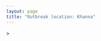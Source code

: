 ```yaml
---
layout: page
title: "Outbreak location: Khanna"
---
```

<div id="mapid">
<script src="https://buda-magenta.github.io/hazard_map/load_map.js"></script>
><script>
var marker_outbreak = L.marker([25.565691, 80.063489],{"autoPan": true}).addTo(map); marker_outbreak.bindTooltip("Khanna").openTooltip();

var circle_1 = L.circle([25.531031, 78.652689], {"pane": "markerPane", "color": "red", "fill": true, "fillOpacity": 0.2, "fillRule": "evenodd", "lineCap": "round", "lineJoin": "round", "opacity": 1.0, "radius": 365528, "stroke": true, "weight": 2}).addTo(map);
circle_1.bindTooltip("Jhansi<br>rank: 1<br>hazard index: 0.091382")

var circle_2 = L.circle([30.909016, 75.851601], {"pane": "markerPane", "color": "red", "fill": true, "fillOpacity": 0.2, "fillRule": "evenodd", "lineCap": "round", "lineJoin": "round", "opacity": 1.0, "radius": 232296, "stroke": true, "weight": 2}).addTo(map);
circle_2.bindTooltip("Ludhiana<br>rank: 2<br>hazard index: 0.058074")

var circle_3 = L.circle([26.838100, 80.934600], {"pane": "markerPane", "color": "red", "fill": true, "fillOpacity": 0.2, "fillRule": "evenodd", "lineCap": "round", "lineJoin": "round", "opacity": 1.0, "radius": 177395, "stroke": true, "weight": 2}).addTo(map);
circle_3.bindTooltip("Lucknow<br>rank: 3<br>hazard index: 0.044349")

var circle_4 = L.circle([26.460914, 80.321759], {"pane": "markerPane", "color": "red", "fill": true, "fillOpacity": 0.2, "fillRule": "evenodd", "lineCap": "round", "lineJoin": "round", "opacity": 1.0, "radius": 169358, "stroke": true, "weight": 2}).addTo(map);
circle_4.bindTooltip("Kanpur<br>rank: 4<br>hazard index: 0.042340")

var circle_5 = L.circle([31.292011, 75.568058], {"pane": "markerPane", "color": "red", "fill": true, "fillOpacity": 0.2, "fillRule": "evenodd", "lineCap": "round", "lineJoin": "round", "opacity": 1.0, "radius": 98977, "stroke": true, "weight": 2}).addTo(map);
circle_5.bindTooltip("Jalandhar<br>rank: 5<br>hazard index: 0.024744")

var circle_6 = L.circle([31.634308, 74.873679], {"pane": "markerPane", "color": "red", "fill": true, "fillOpacity": 0.2, "fillRule": "evenodd", "lineCap": "round", "lineJoin": "round", "opacity": 1.0, "radius": 70336, "stroke": true, "weight": 2}).addTo(map);
circle_6.bindTooltip("Amritsar<br>rank: 6<br>hazard index: 0.017584")

var circle_7 = L.circle([25.438130, 81.833800], {"pane": "markerPane", "color": "red", "fill": true, "fillOpacity": 0.2, "fillRule": "evenodd", "lineCap": "round", "lineJoin": "round", "opacity": 1.0, "radius": 67989, "stroke": true, "weight": 2}).addTo(map);
circle_7.bindTooltip("Allahabad<br>rank: 7<br>hazard index: 0.016997")

var circle_8 = L.circle([28.651718, 77.221939], {"pane": "markerPane", "color": "red", "fill": true, "fillOpacity": 0.2, "fillRule": "evenodd", "lineCap": "round", "lineJoin": "round", "opacity": 1.0, "radius": 26385, "stroke": true, "weight": 2}).addTo(map);
circle_8.bindTooltip("Delhi<br>rank: 8<br>hazard index: 0.006596")

var circle_9 = L.circle([29.988077, 77.508130], {"pane": "markerPane", "color": "red", "fill": true, "fillOpacity": 0.2, "fillRule": "evenodd", "lineCap": "round", "lineJoin": "round", "opacity": 1.0, "radius": 22444, "stroke": true, "weight": 2}).addTo(map);
circle_9.bindTooltip("Saharanpur<br>rank: 9<br>hazard index: 0.005611")

var circle_10 = L.circle([32.718561, 74.858092], {"pane": "markerPane", "color": "red", "fill": true, "fillOpacity": 0.2, "fillRule": "evenodd", "lineCap": "round", "lineJoin": "round", "opacity": 1.0, "radius": 19278, "stroke": true, "weight": 2}).addTo(map);
circle_10.bindTooltip("Jammu<br>rank: 10<br>hazard index: 0.004820")

var circle_11 = L.circle([24.500000, 81.000000], {"pane": "markerPane", "color": "red", "fill": true, "fillOpacity": 0.2, "fillRule": "evenodd", "lineCap": "round", "lineJoin": "round", "opacity": 1.0, "radius": 17056, "stroke": true, "weight": 2}).addTo(map);
circle_11.bindTooltip("Satna<br>rank: 11<br>hazard index: 0.004264")

var circle_12 = L.circle([26.718324, 79.090254], {"pane": "markerPane", "color": "red", "fill": true, "fillOpacity": 0.2, "fillRule": "evenodd", "lineCap": "round", "lineJoin": "round", "opacity": 1.0, "radius": 15717, "stroke": true, "weight": 2}).addTo(map);
circle_12.bindTooltip("Etawah<br>rank: 12<br>hazard index: 0.003929")

var circle_13 = L.circle([24.759267, 81.655000], {"pane": "markerPane", "color": "red", "fill": true, "fillOpacity": 0.2, "fillRule": "evenodd", "lineCap": "round", "lineJoin": "round", "opacity": 1.0, "radius": 14328, "stroke": true, "weight": 2}).addTo(map);
circle_13.bindTooltip("Rewa<br>rank: 13<br>hazard index: 0.003582")

var circle_14 = L.circle([26.203725, 78.157363], {"pane": "markerPane", "color": "red", "fill": true, "fillOpacity": 0.2, "fillRule": "evenodd", "lineCap": "round", "lineJoin": "round", "opacity": 1.0, "radius": 13925, "stroke": true, "weight": 2}).addTo(map);
circle_14.bindTooltip("Gwalior<br>rank: 14<br>hazard index: 0.003481")

var circle_15 = L.circle([23.833962, 80.392456], {"pane": "markerPane", "color": "red", "fill": true, "fillOpacity": 0.2, "fillRule": "evenodd", "lineCap": "round", "lineJoin": "round", "opacity": 1.0, "radius": 13503, "stroke": true, "weight": 2}).addTo(map);
circle_15.bindTooltip("Murwara<br>rank: 15<br>hazard index: 0.003376")

var circle_16 = L.circle([26.500000, 78.750000], {"pane": "markerPane", "color": "red", "fill": true, "fillOpacity": 0.2, "fillRule": "evenodd", "lineCap": "round", "lineJoin": "round", "opacity": 1.0, "radius": 12010, "stroke": true, "weight": 2}).addTo(map);
circle_16.bindTooltip("Bhind<br>rank: 16<br>hazard index: 0.003003")

var circle_17 = L.circle([30.325565, 78.043681], {"pane": "markerPane", "color": "red", "fill": true, "fillOpacity": 0.2, "fillRule": "evenodd", "lineCap": "round", "lineJoin": "round", "opacity": 1.0, "radius": 11816, "stroke": true, "weight": 2}).addTo(map);
circle_17.bindTooltip("Dehradun<br>rank: 17<br>hazard index: 0.002954")

var circle_18 = L.circle([25.843539, 80.918004], {"pane": "markerPane", "color": "red", "fill": true, "fillOpacity": 0.2, "fillRule": "evenodd", "lineCap": "round", "lineJoin": "round", "opacity": 1.0, "radius": 11795, "stroke": true, "weight": 2}).addTo(map);
circle_18.bindTooltip("Fatehpur<br>rank: 18<br>hazard index: 0.002949")

var circle_19 = L.circle([26.250000, 81.250000], {"pane": "markerPane", "color": "red", "fill": true, "fillOpacity": 0.2, "fillRule": "evenodd", "lineCap": "round", "lineJoin": "round", "opacity": 1.0, "radius": 11628, "stroke": true, "weight": 2}).addTo(map);
circle_19.bindTooltip("Rae Bareli<br>rank: 19<br>hazard index: 0.002907")

var circle_20 = L.circle([25.935955, 79.424328], {"pane": "markerPane", "color": "red", "fill": true, "fillOpacity": 0.2, "fillRule": "evenodd", "lineCap": "round", "lineJoin": "round", "opacity": 1.0, "radius": 11392, "stroke": true, "weight": 2}).addTo(map);
circle_20.bindTooltip("Orai<br>rank: 20<br>hazard index: 0.002848")

var circle_21 = L.circle([27.338577, 80.097526], {"pane": "markerPane", "color": "red", "fill": true, "fillOpacity": 0.2, "fillRule": "evenodd", "lineCap": "round", "lineJoin": "round", "opacity": 1.0, "radius": 11100, "stroke": true, "weight": 2}).addTo(map);
circle_21.bindTooltip("Hardoi<br>rank: 21<br>hazard index: 0.002775")

var circle_22 = L.circle([26.575504, 80.613762], {"pane": "markerPane", "color": "red", "fill": true, "fillOpacity": 0.2, "fillRule": "evenodd", "lineCap": "round", "lineJoin": "round", "opacity": 1.0, "radius": 10936, "stroke": true, "weight": 2}).addTo(map);
circle_22.bindTooltip("Unnao<br>rank: 22<br>hazard index: 0.002734")

var circle_23 = L.circle([31.608574, 75.846442], {"pane": "markerPane", "color": "red", "fill": true, "fillOpacity": 0.2, "fillRule": "evenodd", "lineCap": "round", "lineJoin": "round", "opacity": 1.0, "radius": 9719, "stroke": true, "weight": 2}).addTo(map);
circle_23.bindTooltip("Hoshiarpur<br>rank: 23<br>hazard index: 0.002430")

var circle_24 = L.circle([25.476300, 80.339500], {"pane": "markerPane", "color": "red", "fill": true, "fillOpacity": 0.2, "fillRule": "evenodd", "lineCap": "round", "lineJoin": "round", "opacity": 1.0, "radius": 9396, "stroke": true, "weight": 2}).addTo(map);
circle_24.bindTooltip("Banda<br>rank: 24<br>hazard index: 0.002349")

var circle_25 = L.circle([30.733442, 76.779714], {"pane": "markerPane", "color": "red", "fill": true, "fillOpacity": 0.2, "fillRule": "evenodd", "lineCap": "round", "lineJoin": "round", "opacity": 1.0, "radius": 8594, "stroke": true, "weight": 2}).addTo(map);
circle_25.bindTooltip("Chandigarh<br>rank: 25<br>hazard index: 0.002149")

var circle_26 = L.circle([24.700385, 78.518668], {"pane": "markerPane", "color": "red", "fill": true, "fillOpacity": 0.2, "fillRule": "evenodd", "lineCap": "round", "lineJoin": "round", "opacity": 1.0, "radius": 8170, "stroke": true, "weight": 2}).addTo(map);
circle_26.bindTooltip("Lalitpur<br>rank: 26<br>hazard index: 0.002043")

var circle_27 = L.circle([25.750000, 78.500000], {"pane": "markerPane", "color": "red", "fill": true, "fillOpacity": 0.2, "fillRule": "evenodd", "lineCap": "round", "lineJoin": "round", "opacity": 1.0, "radius": 6641, "stroke": true, "weight": 2}).addTo(map);
circle_27.bindTooltip("Datia<br>rank: 27<br>hazard index: 0.001660")

var circle_28 = L.circle([29.938447, 78.145298], {"pane": "markerPane", "color": "red", "fill": true, "fillOpacity": 0.2, "fillRule": "evenodd", "lineCap": "round", "lineJoin": "round", "opacity": 1.0, "radius": 6612, "stroke": true, "weight": 2}).addTo(map);
circle_28.bindTooltip("Haridwar<br>rank: 28<br>hazard index: 0.001653")

var circle_29 = L.circle([26.439874, 80.018000], {"pane": "markerPane", "color": "red", "fill": true, "fillOpacity": 0.2, "fillRule": "evenodd", "lineCap": "round", "lineJoin": "round", "opacity": 1.0, "radius": 6604, "stroke": true, "weight": 2}).addTo(map);
circle_29.bindTooltip("Akbarpur<br>rank: 29<br>hazard index: 0.001651")

var circle_30 = L.circle([23.258486, 77.401989], {"pane": "markerPane", "color": "red", "fill": true, "fillOpacity": 0.2, "fillRule": "evenodd", "lineCap": "round", "lineJoin": "round", "opacity": 1.0, "radius": 6343, "stroke": true, "weight": 2}).addTo(map);
circle_30.bindTooltip("Bhopal<br>rank: 30<br>hazard index: 0.001586")

var circle_31 = L.circle([30.783987, 75.160574], {"pane": "markerPane", "color": "red", "fill": true, "fillOpacity": 0.2, "fillRule": "evenodd", "lineCap": "round", "lineJoin": "round", "opacity": 1.0, "radius": 5987, "stroke": true, "weight": 2}).addTo(map);
circle_31.bindTooltip("Moga<br>rank: 31<br>hazard index: 0.001497")

var circle_32 = L.circle([26.671329, 83.364583], {"pane": "markerPane", "color": "red", "fill": true, "fillOpacity": 0.2, "fillRule": "evenodd", "lineCap": "round", "lineJoin": "round", "opacity": 1.0, "radius": 5718, "stroke": true, "weight": 2}).addTo(map);
circle_32.bindTooltip("Gorakhpur<br>rank: 32<br>hazard index: 0.001430")

var circle_33 = L.circle([30.885100, 74.660141], {"pane": "markerPane", "color": "red", "fill": true, "fillOpacity": 0.2, "fillRule": "evenodd", "lineCap": "round", "lineJoin": "round", "opacity": 1.0, "radius": 5702, "stroke": true, "weight": 2}).addTo(map);
circle_33.bindTooltip("Firozpur<br>rank: 33<br>hazard index: 0.001426")

var circle_34 = L.circle([25.335649, 83.007629], {"pane": "markerPane", "color": "red", "fill": true, "fillOpacity": 0.2, "fillRule": "evenodd", "lineCap": "round", "lineJoin": "round", "opacity": 1.0, "radius": 5346, "stroke": true, "weight": 2}).addTo(map);
circle_34.bindTooltip("Varanasi<br>rank: 34<br>hazard index: 0.001337")

var circle_35 = L.circle([27.175255, 78.009816], {"pane": "markerPane", "color": "red", "fill": true, "fillOpacity": 0.2, "fillRule": "evenodd", "lineCap": "round", "lineJoin": "round", "opacity": 1.0, "radius": 5103, "stroke": true, "weight": 2}).addTo(map);
circle_35.bindTooltip("Agra<br>rank: 35<br>hazard index: 0.001276")

var circle_36 = L.circle([30.129326, 77.245483], {"pane": "markerPane", "color": "red", "fill": true, "fillOpacity": 0.2, "fillRule": "evenodd", "lineCap": "round", "lineJoin": "round", "opacity": 1.0, "radius": 4783, "stroke": true, "weight": 2}).addTo(map);
circle_36.bindTooltip("Jagadhri<br>rank: 36<br>hazard index: 0.001196")

var circle_37 = L.circle([29.154148, 77.305954], {"pane": "markerPane", "color": "red", "fill": true, "fillOpacity": 0.2, "fillRule": "evenodd", "lineCap": "round", "lineJoin": "round", "opacity": 1.0, "radius": 4339, "stroke": true, "weight": 2}).addTo(map);
circle_37.bindTooltip("Baraut<br>rank: 37<br>hazard index: 0.001085")

var circle_38 = L.circle([28.428262, 77.002700], {"pane": "markerPane", "color": "red", "fill": true, "fillOpacity": 0.2, "fillRule": "evenodd", "lineCap": "round", "lineJoin": "round", "opacity": 1.0, "radius": 4079, "stroke": true, "weight": 2}).addTo(map);
circle_38.bindTooltip("Gurgaon<br>rank: 38<br>hazard index: 0.001020")

var circle_39 = L.circle([30.211200, 77.286390], {"pane": "markerPane", "color": "red", "fill": true, "fillOpacity": 0.2, "fillRule": "evenodd", "lineCap": "round", "lineJoin": "round", "opacity": 1.0, "radius": 3986, "stroke": true, "weight": 2}).addTo(map);
circle_39.bindTooltip("Yamunanagar<br>rank: 39<br>hazard index: 0.000997")

var circle_40 = L.circle([27.437194, 79.489129], {"pane": "markerPane", "color": "red", "fill": true, "fillOpacity": 0.2, "fillRule": "evenodd", "lineCap": "round", "lineJoin": "round", "opacity": 1.0, "radius": 3504, "stroke": true, "weight": 2}).addTo(map);
circle_40.bindTooltip("Farrukhabad<br>rank: 40<br>hazard index: 0.000876")

var circle_41 = L.circle([30.384367, 76.770421], {"pane": "markerPane", "color": "red", "fill": true, "fillOpacity": 0.2, "fillRule": "evenodd", "lineCap": "round", "lineJoin": "round", "opacity": 1.0, "radius": 3454, "stroke": true, "weight": 2}).addTo(map);
circle_41.bindTooltip("Ambala<br>rank: 41<br>hazard index: 0.000864")

var circle_42 = L.circle([32.301710, 75.658642], {"pane": "markerPane", "color": "red", "fill": true, "fillOpacity": 0.2, "fillRule": "evenodd", "lineCap": "round", "lineJoin": "round", "opacity": 1.0, "radius": 3187, "stroke": true, "weight": 2}).addTo(map);
circle_42.bindTooltip("Pathankot<br>rank: 42<br>hazard index: 0.000797")

var circle_43 = L.circle([22.541418, 88.357691], {"pane": "markerPane", "color": "red", "fill": true, "fillOpacity": 0.2, "fillRule": "evenodd", "lineCap": "round", "lineJoin": "round", "opacity": 1.0, "radius": 3084, "stroke": true, "weight": 2}).addTo(map);
circle_43.bindTooltip("Kolkata<br>rank: 43<br>hazard index: 0.000771")

var circle_44 = L.circle([19.075990, 72.877393], {"pane": "markerPane", "color": "red", "fill": true, "fillOpacity": 0.2, "fillRule": "evenodd", "lineCap": "round", "lineJoin": "round", "opacity": 1.0, "radius": 2856, "stroke": true, "weight": 2}).addTo(map);
circle_44.bindTooltip("Mumbai<br>rank: 44<br>hazard index: 0.000714")

var circle_45 = L.circle([29.869350, 77.890212], {"pane": "markerPane", "color": "red", "fill": true, "fillOpacity": 0.2, "fillRule": "evenodd", "lineCap": "round", "lineJoin": "round", "opacity": 1.0, "radius": 2602, "stroke": true, "weight": 2}).addTo(map);
circle_45.bindTooltip("Roorkee<br>rank: 45<br>hazard index: 0.000651")

var circle_46 = L.circle([30.533129, 75.880760], {"pane": "markerPane", "color": "red", "fill": true, "fillOpacity": 0.2, "fillRule": "evenodd", "lineCap": "round", "lineJoin": "round", "opacity": 1.0, "radius": 2569, "stroke": true, "weight": 2}).addTo(map);
circle_46.bindTooltip("Malerkotla<br>rank: 46<br>hazard index: 0.000642")

var circle_47 = L.circle([28.457876, 79.405571], {"pane": "markerPane", "color": "red", "fill": true, "fillOpacity": 0.2, "fillRule": "evenodd", "lineCap": "round", "lineJoin": "round", "opacity": 1.0, "radius": 2469, "stroke": true, "weight": 2}).addTo(map);
circle_47.bindTooltip("Bareilly<br>rank: 47<br>hazard index: 0.000617")

var circle_48 = L.circle([23.160894, 79.949770], {"pane": "markerPane", "color": "red", "fill": true, "fillOpacity": 0.2, "fillRule": "evenodd", "lineCap": "round", "lineJoin": "round", "opacity": 1.0, "radius": 2429, "stroke": true, "weight": 2}).addTo(map);
circle_48.bindTooltip("Jabalpur<br>rank: 48<br>hazard index: 0.000607")

var circle_49 = L.circle([31.385241, 75.305523], {"pane": "markerPane", "color": "red", "fill": true, "fillOpacity": 0.2, "fillRule": "evenodd", "lineCap": "round", "lineJoin": "round", "opacity": 1.0, "radius": 2310, "stroke": true, "weight": 2}).addTo(map);
circle_49.bindTooltip("Kapurthala<br>rank: 49<br>hazard index: 0.000578")

var circle_50 = L.circle([29.168807, 75.746110], {"pane": "markerPane", "color": "red", "fill": true, "fillOpacity": 0.2, "fillRule": "evenodd", "lineCap": "round", "lineJoin": "round", "opacity": 1.0, "radius": 2301, "stroke": true, "weight": 2}).addTo(map);
circle_50.bindTooltip("Hisar<br>rank: 50<br>hazard index: 0.000575")

var circle_51 = L.circle([27.109667, 81.918329], {"pane": "markerPane", "color": "red", "fill": true, "fillOpacity": 0.2, "fillRule": "evenodd", "lineCap": "round", "lineJoin": "round", "opacity": 1.0, "radius": 2276, "stroke": true, "weight": 2}).addTo(map);
circle_51.bindTooltip("Gonda<br>rank: 51<br>hazard index: 0.000569")

var circle_52 = L.circle([23.809612, 78.759114], {"pane": "markerPane", "color": "red", "fill": true, "fillOpacity": 0.2, "fillRule": "evenodd", "lineCap": "round", "lineJoin": "round", "opacity": 1.0, "radius": 2269, "stroke": true, "weight": 2}).addTo(map);
circle_52.bindTooltip("Sagar<br>rank: 52<br>hazard index: 0.000567")

var circle_53 = L.circle([26.638076, 82.059024], {"pane": "markerPane", "color": "red", "fill": true, "fillOpacity": 0.2, "fillRule": "evenodd", "lineCap": "round", "lineJoin": "round", "opacity": 1.0, "radius": 2182, "stroke": true, "weight": 2}).addTo(map);
circle_53.bindTooltip("Faizabad<br>rank: 53<br>hazard index: 0.000546")

var circle_54 = L.circle([28.863842, 78.805778], {"pane": "markerPane", "color": "red", "fill": true, "fillOpacity": 0.2, "fillRule": "evenodd", "lineCap": "round", "lineJoin": "round", "opacity": 1.0, "radius": 2153, "stroke": true, "weight": 2}).addTo(map);
circle_54.bindTooltip("Moradabad<br>rank: 54<br>hazard index: 0.000538")

var circle_55 = L.circle([21.149813, 79.082056], {"pane": "markerPane", "color": "red", "fill": true, "fillOpacity": 0.2, "fillRule": "evenodd", "lineCap": "round", "lineJoin": "round", "opacity": 1.0, "radius": 1934, "stroke": true, "weight": 2}).addTo(map);
circle_55.bindTooltip("Nagpur<br>rank: 55<br>hazard index: 0.000484")

var circle_56 = L.circle([26.242511, 82.296169], {"pane": "markerPane", "color": "red", "fill": true, "fillOpacity": 0.2, "fillRule": "evenodd", "lineCap": "round", "lineJoin": "round", "opacity": 1.0, "radius": 1720, "stroke": true, "weight": 2}).addTo(map);
circle_56.bindTooltip("Sultanpur<br>rank: 56<br>hazard index: 0.000430")

var circle_57 = L.circle([31.819302, 75.199994], {"pane": "markerPane", "color": "red", "fill": true, "fillOpacity": 0.2, "fillRule": "evenodd", "lineCap": "round", "lineJoin": "round", "opacity": 1.0, "radius": 1675, "stroke": true, "weight": 2}).addTo(map);
circle_57.bindTooltip("Batala<br>rank: 57<br>hazard index: 0.000419")

var circle_58 = L.circle([27.209822, 79.048137], {"pane": "markerPane", "color": "red", "fill": true, "fillOpacity": 0.2, "fillRule": "evenodd", "lineCap": "round", "lineJoin": "round", "opacity": 1.0, "radius": 1630, "stroke": true, "weight": 2}).addTo(map);
circle_58.bindTooltip("Mainpuri<br>rank: 58<br>hazard index: 0.000408")

var circle_59 = L.circle([23.916667, 78.000000], {"pane": "markerPane", "color": "red", "fill": true, "fillOpacity": 0.2, "fillRule": "evenodd", "lineCap": "round", "lineJoin": "round", "opacity": 1.0, "radius": 1584, "stroke": true, "weight": 2}).addTo(map);
circle_59.bindTooltip("Vidisha<br>rank: 59<br>hazard index: 0.000396")

var circle_60 = L.circle([25.609324, 85.123525], {"pane": "markerPane", "color": "red", "fill": true, "fillOpacity": 0.2, "fillRule": "evenodd", "lineCap": "round", "lineJoin": "round", "opacity": 1.0, "radius": 1556, "stroke": true, "weight": 2}).addTo(map);
circle_60.bindTooltip("Patna<br>rank: 60<br>hazard index: 0.000389")

var circle_61 = L.circle([25.375241, 77.828119], {"pane": "markerPane", "color": "red", "fill": true, "fillOpacity": 0.2, "fillRule": "evenodd", "lineCap": "round", "lineJoin": "round", "opacity": 1.0, "radius": 1447, "stroke": true, "weight": 2}).addTo(map);
circle_61.bindTooltip("Shivpuri<br>rank: 61<br>hazard index: 0.000362")

var circle_62 = L.circle([27.177366, 78.389912], {"pane": "markerPane", "color": "red", "fill": true, "fillOpacity": 0.2, "fillRule": "evenodd", "lineCap": "round", "lineJoin": "round", "opacity": 1.0, "radius": 1438, "stroke": true, "weight": 2}).addTo(map);
circle_62.bindTooltip("Firozabad<br>rank: 62<br>hazard index: 0.000360")

var circle_63 = L.circle([23.795281, 86.430964], {"pane": "markerPane", "color": "red", "fill": true, "fillOpacity": 0.2, "fillRule": "evenodd", "lineCap": "round", "lineJoin": "round", "opacity": 1.0, "radius": 1427, "stroke": true, "weight": 2}).addTo(map);
circle_63.bindTooltip("Dhanbad<br>rank: 63<br>hazard index: 0.000357")

var circle_64 = L.circle([24.500000, 77.500000], {"pane": "markerPane", "color": "red", "fill": true, "fillOpacity": 0.2, "fillRule": "evenodd", "lineCap": "round", "lineJoin": "round", "opacity": 1.0, "radius": 1399, "stroke": true, "weight": 2}).addTo(map);
circle_64.bindTooltip("Guna<br>rank: 64<br>hazard index: 0.000350")

var circle_65 = L.circle([24.935635, 82.647701], {"pane": "markerPane", "color": "red", "fill": true, "fillOpacity": 0.2, "fillRule": "evenodd", "lineCap": "round", "lineJoin": "round", "opacity": 1.0, "radius": 1303, "stroke": true, "weight": 2}).addTo(map);
circle_65.bindTooltip("Mirzapur<br>rank: 65<br>hazard index: 0.000326")

var circle_66 = L.circle([29.000653, 77.768229], {"pane": "markerPane", "color": "red", "fill": true, "fillOpacity": 0.2, "fillRule": "evenodd", "lineCap": "round", "lineJoin": "round", "opacity": 1.0, "radius": 1264, "stroke": true, "weight": 2}).addTo(map);
circle_66.bindTooltip("Meerut<br>rank: 66<br>hazard index: 0.000316")

var circle_67 = L.circle([26.166667, 77.500000], {"pane": "markerPane", "color": "red", "fill": true, "fillOpacity": 0.2, "fillRule": "evenodd", "lineCap": "round", "lineJoin": "round", "opacity": 1.0, "radius": 1168, "stroke": true, "weight": 2}).addTo(map);
circle_67.bindTooltip("Morena<br>rank: 67<br>hazard index: 0.000292")

var circle_68 = L.circle([27.912633, 79.746563], {"pane": "markerPane", "color": "red", "fill": true, "fillOpacity": 0.2, "fillRule": "evenodd", "lineCap": "round", "lineJoin": "round", "opacity": 1.0, "radius": 1126, "stroke": true, "weight": 2}).addTo(map);
circle_68.bindTooltip("Shahjahanpur<br>rank: 68<br>hazard index: 0.000282")

var circle_69 = L.circle([28.794068, 79.185930], {"pane": "markerPane", "color": "red", "fill": true, "fillOpacity": 0.2, "fillRule": "evenodd", "lineCap": "round", "lineJoin": "round", "opacity": 1.0, "radius": 1112, "stroke": true, "weight": 2}).addTo(map);
circle_69.bindTooltip("Rampur<br>rank: 69<br>hazard index: 0.000278")

var circle_70 = L.circle([27.633333, 77.583333], {"pane": "markerPane", "color": "red", "fill": true, "fillOpacity": 0.2, "fillRule": "evenodd", "lineCap": "round", "lineJoin": "round", "opacity": 1.0, "radius": 1099, "stroke": true, "weight": 2}).addTo(map);
circle_70.bindTooltip("Mathura<br>rank: 70<br>hazard index: 0.000275")

var circle_71 = L.circle([18.521428, 73.854454], {"pane": "markerPane", "color": "red", "fill": true, "fillOpacity": 0.2, "fillRule": "evenodd", "lineCap": "round", "lineJoin": "round", "opacity": 1.0, "radius": 961, "stroke": true, "weight": 2}).addTo(map);
circle_71.bindTooltip("Pune<br>rank: 71<br>hazard index: 0.000240")

var circle_72 = L.circle([17.388786, 78.461065], {"pane": "markerPane", "color": "red", "fill": true, "fillOpacity": 0.2, "fillRule": "evenodd", "lineCap": "round", "lineJoin": "round", "opacity": 1.0, "radius": 914, "stroke": true, "weight": 2}).addTo(map);
circle_72.bindTooltip("Hyderabad<br>rank: 72<br>hazard index: 0.000229")

var circle_73 = L.circle([25.603508, 83.507454], {"pane": "markerPane", "color": "red", "fill": true, "fillOpacity": 0.2, "fillRule": "evenodd", "lineCap": "round", "lineJoin": "round", "opacity": 1.0, "radius": 913, "stroke": true, "weight": 2}).addTo(map);
circle_73.bindTooltip("Ghazipur<br>rank: 73<br>hazard index: 0.000228")

var circle_74 = L.circle([25.954628, 83.647350], {"pane": "markerPane", "color": "red", "fill": true, "fillOpacity": 0.2, "fillRule": "evenodd", "lineCap": "round", "lineJoin": "round", "opacity": 1.0, "radius": 857, "stroke": true, "weight": 2}).addTo(map);
circle_74.bindTooltip("Maunath Bhanjan<br>rank: 74<br>hazard index: 0.000214")

var circle_75 = L.circle([30.179115, 75.047102], {"pane": "markerPane", "color": "red", "fill": true, "fillOpacity": 0.2, "fillRule": "evenodd", "lineCap": "round", "lineJoin": "round", "opacity": 1.0, "radius": 848, "stroke": true, "weight": 2}).addTo(map);
circle_75.bindTooltip("Bathinda<br>rank: 75<br>hazard index: 0.000212")

var circle_76 = L.circle([26.724789, 82.793269], {"pane": "markerPane", "color": "red", "fill": true, "fillOpacity": 0.2, "fillRule": "evenodd", "lineCap": "round", "lineJoin": "round", "opacity": 1.0, "radius": 818, "stroke": true, "weight": 2}).addTo(map);
circle_76.bindTooltip("Basti<br>rank: 76<br>hazard index: 0.000205")

var circle_77 = L.circle([13.083694, 80.270186], {"pane": "markerPane", "color": "red", "fill": true, "fillOpacity": 0.2, "fillRule": "evenodd", "lineCap": "round", "lineJoin": "round", "opacity": 1.0, "radius": 796, "stroke": true, "weight": 2}).addTo(map);
circle_77.bindTooltip("Chennai<br>rank: 77<br>hazard index: 0.000199")

var circle_78 = L.circle([30.883006, 75.869732], {"pane": "markerPane", "color": "red", "fill": true, "fillOpacity": 0.2, "fillRule": "evenodd", "lineCap": "round", "lineJoin": "round", "opacity": 1.0, "radius": 768, "stroke": true, "weight": 2}).addTo(map);
circle_78.bindTooltip("S.A.S. Nagar<br>rank: 78<br>hazard index: 0.000192")

var circle_79 = L.circle([25.795593, 82.488341], {"pane": "markerPane", "color": "red", "fill": true, "fillOpacity": 0.2, "fillRule": "evenodd", "lineCap": "round", "lineJoin": "round", "opacity": 1.0, "radius": 760, "stroke": true, "weight": 2}).addTo(map);
circle_79.bindTooltip("Jaunpur<br>rank: 79<br>hazard index: 0.000190")

var circle_80 = L.circle([29.583333, 75.083333], {"pane": "markerPane", "color": "red", "fill": true, "fillOpacity": 0.2, "fillRule": "evenodd", "lineCap": "round", "lineJoin": "round", "opacity": 1.0, "radius": 757, "stroke": true, "weight": 2}).addTo(map);
circle_80.bindTooltip("Sirsa<br>rank: 80<br>hazard index: 0.000189")

var circle_81 = L.circle([26.653396, 77.624206], {"pane": "markerPane", "color": "red", "fill": true, "fillOpacity": 0.2, "fillRule": "evenodd", "lineCap": "round", "lineJoin": "round", "opacity": 1.0, "radius": 749, "stroke": true, "weight": 2}).addTo(map);
circle_81.bindTooltip("Dhaulpur<br>rank: 81<br>hazard index: 0.000187")

var circle_82 = L.circle([26.148658, 85.340013], {"pane": "markerPane", "color": "red", "fill": true, "fillOpacity": 0.2, "fillRule": "evenodd", "lineCap": "round", "lineJoin": "round", "opacity": 1.0, "radius": 729, "stroke": true, "weight": 2}).addTo(map);
circle_82.bindTooltip("Muzaffarpur<br>rank: 82<br>hazard index: 0.000182")

var circle_83 = L.circle([21.237947, 81.633683], {"pane": "markerPane", "color": "red", "fill": true, "fillOpacity": 0.2, "fillRule": "evenodd", "lineCap": "round", "lineJoin": "round", "opacity": 1.0, "radius": 703, "stroke": true, "weight": 2}).addTo(map);
circle_83.bindTooltip("Raipur<br>rank: 83<br>hazard index: 0.000176")

var circle_84 = L.circle([22.720362, 75.868200], {"pane": "markerPane", "color": "red", "fill": true, "fillOpacity": 0.2, "fillRule": "evenodd", "lineCap": "round", "lineJoin": "round", "opacity": 1.0, "radius": 675, "stroke": true, "weight": 2}).addTo(map);
circle_84.bindTooltip("Indore<br>rank: 84<br>hazard index: 0.000169")

var circle_85 = L.circle([12.979120, 77.591300], {"pane": "markerPane", "color": "red", "fill": true, "fillOpacity": 0.2, "fillRule": "evenodd", "lineCap": "round", "lineJoin": "round", "opacity": 1.0, "radius": 663, "stroke": true, "weight": 2}).addTo(map);
circle_85.bindTooltip("Bangalore<br>rank: 85<br>hazard index: 0.000166")

var circle_86 = L.circle([34.074744, 74.820444], {"pane": "markerPane", "color": "red", "fill": true, "fillOpacity": 0.2, "fillRule": "evenodd", "lineCap": "round", "lineJoin": "round", "opacity": 1.0, "radius": 661, "stroke": true, "weight": 2}).addTo(map);
circle_86.bindTooltip("Srinagar<br>rank: 86<br>hazard index: 0.000165")

var circle_87 = L.circle([30.145054, 74.195660], {"pane": "markerPane", "color": "red", "fill": true, "fillOpacity": 0.2, "fillRule": "evenodd", "lineCap": "round", "lineJoin": "round", "opacity": 1.0, "radius": 615, "stroke": true, "weight": 2}).addTo(map);
circle_87.bindTooltip("Abohar<br>rank: 87<br>hazard index: 0.000154")

var circle_88 = L.circle([25.773344, 84.784977], {"pane": "markerPane", "color": "red", "fill": true, "fillOpacity": 0.2, "fillRule": "evenodd", "lineCap": "round", "lineJoin": "round", "opacity": 1.0, "radius": 606, "stroke": true, "weight": 2}).addTo(map);
circle_88.bindTooltip("Chapra<br>rank: 88<br>hazard index: 0.000152")

var circle_89 = L.circle([27.504639, 80.829466], {"pane": "markerPane", "color": "red", "fill": true, "fillOpacity": 0.2, "fillRule": "evenodd", "lineCap": "round", "lineJoin": "round", "opacity": 1.0, "radius": 582, "stroke": true, "weight": 2}).addTo(map);
circle_89.bindTooltip("Sitapur<br>rank: 89<br>hazard index: 0.000146")

var circle_90 = L.circle([24.796436, 85.007956], {"pane": "markerPane", "color": "red", "fill": true, "fillOpacity": 0.2, "fillRule": "evenodd", "lineCap": "round", "lineJoin": "round", "opacity": 1.0, "radius": 569, "stroke": true, "weight": 2}).addTo(map);
circle_90.bindTooltip("Gaya<br>rank: 90<br>hazard index: 0.000142")

var circle_91 = L.circle([28.402979, 77.310384], {"pane": "markerPane", "color": "red", "fill": true, "fillOpacity": 0.2, "fillRule": "evenodd", "lineCap": "round", "lineJoin": "round", "opacity": 1.0, "radius": 539, "stroke": true, "weight": 2}).addTo(map);
circle_91.bindTooltip("Faridabad<br>rank: 91<br>hazard index: 0.000135")

var circle_92 = L.circle([26.915458, 75.818982], {"pane": "markerPane", "color": "red", "fill": true, "fillOpacity": 0.2, "fillRule": "evenodd", "lineCap": "round", "lineJoin": "round", "opacity": 1.0, "radius": 537, "stroke": true, "weight": 2}).addTo(map);
circle_92.bindTooltip("Jaipur<br>rank: 92<br>hazard index: 0.000134")

var circle_93 = L.circle([23.021624, 72.579707], {"pane": "markerPane", "color": "red", "fill": true, "fillOpacity": 0.2, "fillRule": "evenodd", "lineCap": "round", "lineJoin": "round", "opacity": 1.0, "radius": 519, "stroke": true, "weight": 2}).addTo(map);
circle_93.bindTooltip("Ahmedabad<br>rank: 93<br>hazard index: 0.000130")

var circle_94 = L.circle([23.750000, 79.583333], {"pane": "markerPane", "color": "red", "fill": true, "fillOpacity": 0.2, "fillRule": "evenodd", "lineCap": "round", "lineJoin": "round", "opacity": 1.0, "radius": 514, "stroke": true, "weight": 2}).addTo(map);
circle_94.bindTooltip("Damoh<br>rank: 94<br>hazard index: 0.000129")

var circle_95 = L.circle([27.036604, 78.651436], {"pane": "markerPane", "color": "red", "fill": true, "fillOpacity": 0.2, "fillRule": "evenodd", "lineCap": "round", "lineJoin": "round", "opacity": 1.0, "radius": 498, "stroke": true, "weight": 2}).addTo(map);
circle_95.bindTooltip("Shikohabad<br>rank: 95<br>hazard index: 0.000125")

var circle_96 = L.circle([31.104153, 77.170973], {"pane": "markerPane", "color": "red", "fill": true, "fillOpacity": 0.2, "fillRule": "evenodd", "lineCap": "round", "lineJoin": "round", "opacity": 1.0, "radius": 464, "stroke": true, "weight": 2}).addTo(map);
circle_96.bindTooltip("Shimla<br>rank: 96<br>hazard index: 0.000116")

var circle_97 = L.circle([27.733696, 81.477321], {"pane": "markerPane", "color": "red", "fill": true, "fillOpacity": 0.2, "fillRule": "evenodd", "lineCap": "round", "lineJoin": "round", "opacity": 1.0, "radius": 453, "stroke": true, "weight": 2}).addTo(map);
circle_97.bindTooltip("Bahraich<br>rank: 97<br>hazard index: 0.000113")

var circle_98 = L.circle([27.985060, 80.753845], {"pane": "markerPane", "color": "red", "fill": true, "fillOpacity": 0.2, "fillRule": "evenodd", "lineCap": "round", "lineJoin": "round", "opacity": 1.0, "radius": 450, "stroke": true, "weight": 2}).addTo(map);
circle_98.bindTooltip("Lakhimpur<br>rank: 98<br>hazard index: 0.000113")

var circle_99 = L.circle([25.280733, 83.125128], {"pane": "markerPane", "color": "red", "fill": true, "fillOpacity": 0.2, "fillRule": "evenodd", "lineCap": "round", "lineJoin": "round", "opacity": 1.0, "radius": 407, "stroke": true, "weight": 2}).addTo(map);
circle_99.bindTooltip("Mughal Sarai<br>rank: 99<br>hazard index: 0.000102")

var circle_100 = L.circle([23.174597, 75.785142], {"pane": "markerPane", "color": "red", "fill": true, "fillOpacity": 0.2, "fillRule": "evenodd", "lineCap": "round", "lineJoin": "round", "opacity": 1.0, "radius": 400, "stroke": true, "weight": 2}).addTo(map);
circle_100.bindTooltip("Ujjain<br>rank: 100<br>hazard index: 0.000100")
</script>
</div>